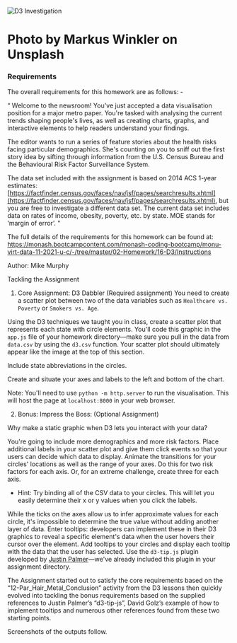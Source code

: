 ![D3 Investigation](https://user-images.githubusercontent.com/89948865/158280758-abdb76f4-2fc1-440c-ba63-9ec6d841bf15.png)
# Photo by Markus Winkler on Unsplash 
### Requirements
The overall requirements for this homework are as follows: -

“   Welcome to the newsroom! You've just accepted a data visualisation position for a major metro paper. You're tasked with analysing the current trends shaping people's lives, as well as creating charts, graphs, and interactive elements to help readers understand your findings.

The editor wants to run a series of feature stories about the health risks facing particular demographics. She's counting on you to sniff out the first story idea by sifting through information from the U.S. Census Bureau and the Behavioural Risk Factor Surveillance System.

The data set included with the assignment is based on 2014 ACS 1-year estimates: [https://factfinder.census.gov/faces/nav/jsf/pages/searchresults.xhtml](https://factfinder.census.gov/faces/nav/jsf/pages/searchresults.xhtml), but you are free to investigate a different data set. The current data set includes data on rates of income, obesity, poverty, etc. by state. MOE stands for ‘margin of error’.   "


The full details of the requirements for this homework can be found at:
https://monash.bootcampcontent.com/monash-coding-bootcamp/monu-virt-data-11-2021-u-c/-/tree/master/02-Homework/16-D3/Instructions

Author:	Mike Murphy


Tackling the Assignment 
1.	Core Assignment: D3 Dabbler (Required assignment)
You need to create a scatter plot between two of the data variables such as `Healthcare vs. Poverty` or `Smokers vs. Age`.

Using the D3 techniques we taught you in class, create a scatter plot that represents each state with circle elements. You'll code this graphic in the `app.js` file of your homework directory—make sure you pull in the data from `data.csv` by using the `d3.csv` function. Your scatter plot should ultimately appear like the image at the top of this section.

Include state abbreviations in the circles.

Create and situate your axes and labels to the left and bottom of the chart.

Note: You'll need to use `python -m http.server` to run the visualisation. This will host the page at `localhost:8000` in your web browser.

2.	Bonus: Impress the Boss: (Optional Assignment)

Why make a static graphic when D3 lets you interact with your data?

You're going to include more demographics and more risk factors. Place additional labels in your scatter plot and give them click events so that your users can decide which data to display. Animate the transitions for your circles' locations as well as the range of your axes. Do this for two risk factors for each axis. Or, for an extreme challenge, create three for each axis.

* Hint: Try binding all of the CSV data to your circles. This will let you easily determine their x or y values when you click the labels.

While the ticks on the axes allow us to infer approximate values for each circle, it's impossible to determine the true value without adding another layer of data. Enter tooltips: developers can implement these in their D3 graphics to reveal a specific element's data when the user hovers their cursor over the element. Add tooltips to your circles and display each tooltip with the data that the user has selected. Use the `d3-tip.js` plugin developed by [Justin Palmer](https://github.com/Caged)—we've already included this plugin in your assignment directory.


The Assignment started out to satisfy the core requirements based on the “12-Par_Hair_Metal_Conclusion” activity from the D3 lessons then quickly evolved into tackling the bonus requirements based on the supplied references to Justin Palmer’s “d3-tip-js”, David Golz’s example of how to implement tooltips and numerous other references found from these two starting points. 


Screenshots of the outputs follow.



